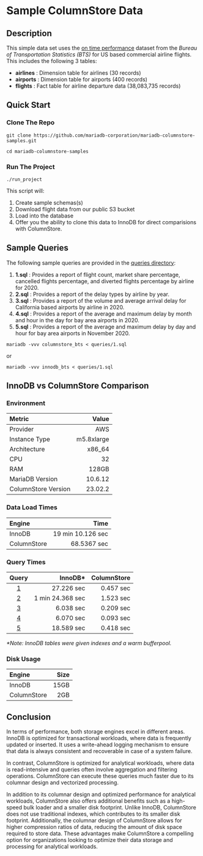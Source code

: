 # Sample ColumnStore Data
## Description 
This simple data set uses the [on time performance](https://www.transtats.bts.gov/homepage.asp) dataset from the *Bureau of Transportation Statistics (BTS)* for US based commercial airline flights. This includes the following 3 tables:

*   **airlines** : Dimension table for airlines (30 records)
*   **airports** : Dimension table for airports (400 records)
*   **flights** : Fact table for airline departure data (38,083,735 records)

## Quick Start
### Clone The Repo
```
git clone https://github.com/mariadb-corporation/mariadb-columnstore-samples.git
```
```
cd mariadb-columnstore-samples
```
### Run The Project
```
./run_project
```
This script will:
1. Create sample schemas(s)
2. Download flight data from our public S3 bucket
3. Load into the database
4. Offer you the ability to clone this data to InnoDB for direct comparisions with ColumnStore.

## Sample Queries
The following sample queries are provided in the [queries directory](/queries/):

1.  **1.sql** : Provides a report of flight count, market share percentage, cancelled flights percentage, and diverted flights percentage by airline for 2020.
2.  **2.sql** : Provides a report of the delay types by airline by year.
3.  **3.sql** : Provides a report of the volume and average arrival delay for California based airports by airline in 2020.
4.  **4.sql** : Provides a report of the average and maximum delay by month and hour in the day for bay area airports in 2020.
5.  **5.sql** : Provides a report of the average and maximum delay by day and hour for bay area airports in November 2020.
```
mariadb -vvv columnstore_bts < queries/1.sql
```
or
```
mariadb -vvv innodb_bts < queries/1.sql
```

## InnoDB vs ColumnStore Comparison

### Environment
|Metric                |Value                |
|:---------------------|--------------------:|
|Provider              |AWS                  |
|Instance Type         |m5.8xlarge           |
|Architecture          |x86_64               |
|CPU                   |32                   |
|RAM                   |128GB                |
|MariaDB Version       |10.6.12              |
|ColumnStore Version   |23.02.2              |

### Data Load Times
|Engine                |Time                 |
|:---------------------|--------------------:|
|InnoDB                |19 min 10.126 sec    |
|ColumnStore           |68.5367 sec          |

### Query Times

|Query                 |InnoDB*               |ColumnStore          |
|:--------------------:|--------------------:|--------------------:|
|[1](/queries/1.sql)   |27.226 sec           |0.457 sec            |
|[2](/queries/2.sql)   |1 min 24.368 sec     |1.523 sec            |
|[3](/queries/3.sql)   |6.038 sec            |0.209 sec            |
|[4](/queries/4.sql)   |6.070 sec            |0.093 sec            |
|[5](/queries/5.sql)   |18.589 sec           |0.418 sec            |    

_*Note: InnoDB tables were given indexes and a warm bufferpool._

### Disk Usage
|Engine                |Size                 |
|:---------------------|--------------------:|
|InnoDB                |15GB                 |
|ColumnStore           |2GB                  |

## Conclusion

In terms of performance, both storage engines excel in different areas. InnoDB is optimized for transactional workloads, where data is frequently updated or inserted. It uses a write-ahead logging mechanism to ensure that data is always consistent and recoverable in case of a system failure. 

In contrast, ColumnStore is optimized for analytical workloads, where data is read-intensive and queries often involve aggregation and filtering operations. ColumnStore can execute these queries much faster due to its columnar design and vectorized processing.

In addition to its columnar design and optimized performance for analytical workloads, ColumnStore also offers additional benefits such as a high-speed bulk loader and a smaller disk footprint. Unlike InnoDB, ColumnStore does not use traditional indexes, which contributes to its smaller disk footprint. Additionally, the columnar design of ColumnStore allows for higher compression ratios of data, reducing the amount of disk space required to store data. These advantages make ColumnStore a compelling option for organizations looking to optimize their data storage and processing for analytical workloads.